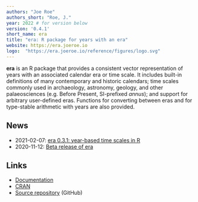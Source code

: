 ```yaml
---
authors: "Joe Roe"
authors_short: "Roe, J."
year: 2022 # for version below
version: '0.4.1'
short_name: era
title: "era: R package for years with an era"
website: https://era.joeroe.io
logo:  "https://era.joeroe.io/reference/figures/logo.svg"
---
```


**era** is an R package that provides a consistent vector representation of years with an associated calendar era or time scale. 
It includes built-in definitions of many contemporary and historic calendars; 
time scales commonly used in archaeology, astronomy, geology, and other palaeosciences (e.g. Before Present, SI-prefixed *annus*); 
and support for arbitrary user-defined eras. 
Functions for converting between eras and for type-stable arithmetic with years are also provided.

## News

* 2021-02-07: [era 0.3.1: year-based time scales in R](2021/02/07/era-0.3.1.html)
* 2020-11-12: [Beta release of era](2020/11/12/era-beta.html) 

## Links

* [Documentation](https://era.joeroe.io)
* [CRAN](https://cran.r-project.org/web/packages/era/index.html)
* [Source repository](https://github.com/joeroe/era) (GitHub)

